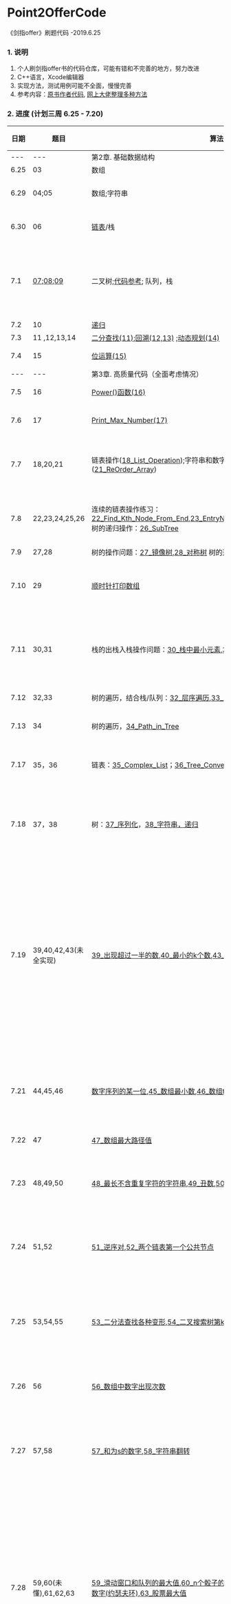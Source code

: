 # Point2OfferCode
《剑指offer》刷题代码   -2019.6.25

### 1. 说明
1. 个人刷剑指offer书的代码仓库，可能有错和不完善的地方，努力改进
2. C++语言，Xcode编辑器
3. 实现方法，测试用例可能不全面，慢慢完善
4. 参考内容：[原书作者代码](https://github.com/zhedahht/CodingInterviewChinese2), [网上大佬整理多种方法](https://github.com/gatieme/CodingInterviews)

### 2. 进度 (计划三周 6.25 - 7.20)
日期 | 题目 | 算法内容 | C++学习
--- | ---  | ---    |  ----
--- | --- | 第2章. 基础数据结构 | --- 
6.25  | 03 | 数组    |
6.29 | 04;05 |数组;字符串 | [C++的几个输入用法](https://github.com/slientreed/Point2OfferCode/blob/master/Cplusplus_Basic_Operation/2_C%2B%2B%E8%BE%93%E5%85%A5%E8%BE%93%E5%87%BA%E7%9A%84%E5%AD%A6%E4%B9%A0.md)
6.30 | 06 | [链表](https://doc.bccnsoft.com/docs/cppreference/cpplist_details.html)/栈 | [结构体中.和 ->的区别](https://blog.csdn.net/ShenYuanLuo/article/details/51146140)
7.1 | [07](https://github.com/slientreed/Point2OfferCode/blob/master/07_Construct_Tre.cpp);[08](https://github.com/slientreed/Point2OfferCode/blob/master/08_Next_TreeNode.cpp);[09](https://github.com/slientreed/Point2OfferCode/blob/master/09_stack_to_queue.cpp) | 二叉树;[代码参考](https://github.com/gatieme/CodingInterviews/tree/master/006-%E9%87%8D%E5%BB%BA%E4%BA%8C%E5%8F%89%E6%A0%91); 队列，栈| 先序，中序，后序遍历;[模板类写法](https://github.com/zhedahht/CodingInterviewChinese2/blob/master/09_QueueWithTwoStacks/Queue.h)，[cin输入](https://github.com/slientreed/Point2OfferCode/blob/master/09_stack_to_queue.cpp)
7.2 | 10 | [递归](https://github.com/slientreed/Point2OfferCode/blob/master/10_Fiboncci_Recusive.cpp) | 
7.3 | 11 ,12,13,14| [二分查找(11)](https://github.com/slientreed/Point2OfferCode/blob/master/11_Find_Min_in_RotareArray.cpp);[回溯(12,13)](https://github.com/slientreed/Point2OfferCode/blob/master/12_String_Path_inMatrix.cpp) ;[动态规划(14)](https://github.com/slientreed/Point2OfferCode/blob/master/14_CuttingRope_DP.cpp)| ;数组;
7.4 | 15 | [位运算(15)](https://github.com/slientreed/Point2OfferCode/blob/master/15_Binary_Operation.cpp) | 逻辑操作 | 
---| --- | 第3章. 高质量代码（全面考虑情况） | --- |
7.5 | 16 | [Power()函数(16)](https://github.com/slientreed/Point2OfferCode/blob/master/16_Power.cpp) | 考虑多种情况 | 位运算
7.6 | 17 | [Print_Max_Number(17)](https://github.com/slientreed/Point2OfferCode/blob/master/17_Print_Max_NDigits.cpp) | 字符串表示整数 | 很多细节内容
7.7 | 18,20,21 | 链表操作([18_List_Operation](https://github.com/slientreed/Point2OfferCode/blob/master/18_1_Delete_ListNode.cpp));字符串和数字([20_String_Number](https://github.com/slientreed/Point2OfferCode/blob/master/20_String_Number.cpp));数组,向量,双指针([21_ReOrder_Array](https://github.com/slientreed/Point2OfferCode/blob/master/21_ReOrder_Array.cpp)) | 输入，字符串操作;双指针,向量
7.8 | 22,23,24,25,26 | 连续的链表操作练习：[22_Find_Kth_Node_From_End](https://github.com/slientreed/Point2OfferCode/blob/master/22_Find_Kth_Node_From_End.cpp),[23_EntryNode_List](https://github.com/slientreed/Point2OfferCode/blob/master/23_EntryNode_List.cpp),[24_Reverse_List](https://github.com/slientreed/Point2OfferCode/blob/master/24_Reverse_List.cpp),[25_MergeList](https://github.com/slientreed/Point2OfferCode/blob/master/25_MergeList.cpp). 树的递归操作：[26_SubTree](https://github.com/slientreed/Point2OfferCode/blob/master/26_SubTree.cpp) | 链表的构建，结构体，指针问题
7.9 | 27,28 | 树的操作问题：[27_镜像树](https://github.com/slientreed/Point2OfferCode/blob/master/27_MirrorTree.cpp),[28_对称树](https://github.com/slientreed/Point2OfferCode/blob/master/28_Symmetric_Tree.cpp) 树的遍历;递归和循环| 指针 
7.10 | 29 | [顺时针打印数组](https://github.com/slientreed/Point2OfferCode/blob/master/29_Print_Matrix_Cycle.cpp) | 二维数组传参；画图理清思路
7.11 | 30,31 | 栈的出栈入栈操作问题：[30_栈中最小元素](https://github.com/slientreed/Point2OfferCode/blob/master/30_Min_Stack.cpp),[31_栈的压入弹出顺序](https://github.com/slientreed/Point2OfferCode/blob/master/31_Stack_Push_Pop_Order.cpp) | 类，模板，向量和数组，指针传递，const
7.12 | 32,33 | 树的遍历，结合栈/队列：[32_层序遍历](https://github.com/slientreed/Point2OfferCode/blob/master/32_1_Print_BinaryTree_Level_Order.cpp),[33_二叉排序树的后序遍历](https://github.com/slientreed/Point2OfferCode/blob/master/33_Squence_of_BST.cpp) | 向量，递归
7.13 | 34 | 树的遍历，[34_Path_in_Tree](https://github.com/slientreed/Point2OfferCode/blob/master/34_Path_in_Tree.cpp) | 树遍历，递归
7.17 | 35，36 | 链表：[35_Complex_List](https://github.com/slientreed/Point2OfferCode/blob/master/35_Complex_List.cpp)；[36_Tree_Convert_List](https://github.com/slientreed/Point2OfferCode/blob/master/36_Tree_Convert_List.cpp) | map和哈希map的使用;
7.18 | 37，38 | 树：[37_序列化](https://github.com/slientreed/Point2OfferCode/blob/master/37_Serialize_Tree.cpp)，[38_字符串，递归](https://github.com/slientreed/Point2OfferCode/blob/master/38_string_Permutation.cpp) | 输入输出流，对文件操作; 字符串，递归，向量
7.19 | 39,40,42,43(未全实现) | [39_出现超过一半的数](https://github.com/slientreed/Point2OfferCode/blob/master/39_More_Than_HalfNumber.cpp),[40_最小的k个数](https://github.com/slientreed/Point2OfferCode/blob/master/40_Min_K_Numbers.cpp),[43_最大连续子数组和](https://github.com/slientreed/Point2OfferCode/blob/master/42_Greatest_Sum_SubArray.cpp),[43_1的个数](https://github.com/slientreed/Point2OfferCode/blob/master/43_Numbers_Of_1.cpp) | Partition函数，思路问题，向量/数组，map的使用；容器set,迭代器，最大堆，红黑树结构；递归，贪心；观察数字规律
7.21 | 44,45,46 | [数字序列的某一位](https://github.com/slientreed/Point2OfferCode/blob/master/44_Digits_In_Sequence.cpp),[45_数组最小数](https://github.com/slientreed/Point2OfferCode/blob/master/45_Sort_Array_MinNumber.cpp),[46_数组to字符串](https://github.com/slientreed/Point2OfferCode/blob/master/46_Number_to_String.cpp) | 循环；排序，比较规则；字符串，递归/循环，动态规划
7.22 | 47 | [47_数组最大路径值](https://github.com/slientreed/Point2OfferCode/blob/master/47_Max_Values.cpp) | DP,矩阵
7.23 | 48,49,50 | [48_最长不含重复字符的字符串](https://github.com/slientreed/Point2OfferCode/blob/master/48_LongestString_Without_Duplication.cpp),[49_丑数](https://github.com/slientreed/Point2OfferCode/blob/master/49_Ugly_Number.cpp),[50_第一个出现一次的字符](https://github.com/slientreed/Point2OfferCode/blob/master/50_First_Not_Repeating.cpp) | string,动态规划；数组，规律；字符串，哈希表
7.24 | 51,52 | [51_逆序对](https://github.com/slientreed/Point2OfferCode/blob/master/51_InversePairs.cpp),[52_两个链表第一个公共节点](https://github.com/slientreed/Point2OfferCode/blob/master/52_First_Common_ListNode.cpp) | 数组/向量，归并；链表，栈，树
7.25 | 53,54,55 | [53_二分法查找各种变形](https://github.com/slientreed/Point2OfferCode/tree/master/53_Binary_Search_OrderArray),[54_二叉搜索树第k大个节点](https://github.com/slientreed/Point2OfferCode/blob/master/54_Kth_Node_BST.cpp), [55_判断是否平衡二叉树](https://github.com/slientreed/Point2OfferCode/blob/master/55_2_Balance_Tree.cpp) | 二分查找，数组；BST,中序遍历；递归，后序遍历思路
7.26 | 56 | [56_数组中数字出现次数](https://github.com/slientreed/Point2OfferCode/blob/master/56_1_Number_Appear_Once.cpp) | 异或运算，拆分
7.27 | 57,58 | [57_和为s的数字](https://github.com/slientreed/Point2OfferCode/blob/master/57_1_Find_Sum.cpp),[58_字符串翻转](https://github.com/slientreed/Point2OfferCode/blob/master/58_1_Reverse_Sentence.cpp) | 数组，双指针，逻辑；字符串多次翻转问题，cin，指针操作
7.28 | 59,60(未懂),61,62,63 | [59_滑动窗口和队列的最大值](https://github.com/slientreed/Point2OfferCode/blob/master/59_1_Max_Sliding_Numbers.cpp),[60_n个骰子的点数和](https://github.com/slientreed/Point2OfferCode/blob/master/60_DisProbility.cpp),[61_扑克牌顺序](https://github.com/slientreed/Point2OfferCode/blob/master/61_Is_Continuous.cpp),[62_圆圈中剩下的数字(约瑟夫环)](https://github.com/slientreed/Point2OfferCode/blob/master/62_Cycle_Last_Number.cpp),[63_股票最大值](https://github.com/slientreed/Point2OfferCode/blob/master/63_Max_Diff.cpp) | 队列,分析能力，模板，向量，构造类;动态规划，递归；抽象数组；list环形链表抽象，公式法；数组，DP方法
7.30 | 64,65,66 | [64_不用循环求1+..+n](https://github.com/slientreed/Point2OfferCode/blob/master/64_Sum_solution.cpp),[65_位运算做加法](https://github.com/slientreed/Point2OfferCode/blob/master/65_Sum_WithNoOperation.cpp),[66_数组相乘](https://github.com/slientreed/Point2OfferCode/blob/master/66_Construct_Array.cpp) | 考察全面：递归，构造，指针；理解位运算;数组运算，逻辑

### 3. 学习总结: [链表结构参考](https://github.com/slientreed/Point2OfferCode/blob/master/18_1_Delete_ListNode.cpp),[树的结构参考](https://github.com/slientreed/Point2OfferCode/blob/master/26_SubTree.cpp),[树的操作参考](https://github.com/slientreed/Interview_Problem_Sum/blob/master/2_Interview/01_JD_Interview_20190704/code/1_Traversal_Binary_Tre.cpp),[输入输出](https://github.com/slientreed/Point2OfferCode/blob/master/Cplusplus_Basic_Operation/2_C%2B%2B%E8%BE%93%E5%85%A5%E8%BE%93%E5%87%BA%E7%9A%84%E5%AD%A6%E4%B9%A0.md)
----------------------------
#### --- 第2章-基础数据结构总结
* 数组，字符串，链表，树，栈与队列，递归/循环，查找排序，回溯，动态规划/贪心，位运算
* 对这些基础数据结构和算法要了熟于心，清清楚楚
----------------------------
1. 04-05题：
* [C++的cin输入用法，包括字符串输入，cin,cin.get(),cin.getline(),getline()等](https://github.com/slientreed/Point2OfferCode/blob/master/Cplusplus_Basic_Operation/2_C%2B%2B%E8%BE%93%E5%85%A5%E8%BE%93%E5%87%BA%E7%9A%84%E5%AD%A6%E4%B9%A0.md).  -2019.6.29

2. 06题学习：    -2019.6.30
* C++基础：[结构体 .和 ->的区别](https://blog.csdn.net/ShenYuanLuo/article/details/51146140),结构的表达式用 .，结构体的指针用 ->。
* 算法：[链表list](http://www.cplusplus.com/reference/list/list/list/)：[参考1](https://doc.bccnsoft.com/docs/cppreference/cpplist_details.html)，[参考2](https://www.cnblogs.com/scandy-yuan/archive/2013/01/08/2851324.html)

3. 08题学习：   — 2019.7.1
* 二叉树的结构，先序中序后序遍历在此复习一遍
* 如何构建二叉树：生成二叉树节点，并按要求连接成一个二叉树。[参考了原书作者代码](https://github.com/zhedahht/CodingInterviewChinese2/blob/master/08_NextNodeInBinaryTrees/NextNodeInBinaryTrees.cpp)
* 加深对树，以及函数功能的测试代码编写。[具体看代码](https://github.com/slientreed/Point2OfferCode/blob/master/08_Next_TreeNode.cpp)

4. 09题学习： - 2019.7.1
* 栈，对列的实现和熟悉，用栈实现队列操作
* 有时间实现一些用队列实现栈
* [参考原书代码，好好写成模板类](https://github.com/zhedahht/CodingInterviewChinese2/blob/master/09_QueueWithTwoStacks/Queue.h)
* cin连续输入的问题，while(cin >> a)终止条件：文件终止符（ctrl+D/ctrl+Z）;非法输入（要求int，输入其他）。[cin终止参考](https://blog.csdn.net/LYJ_viviani/article/details/52229517)

5. [11题学习](https://github.com/slientreed/Point2OfferCode/blob/master/11_Find_Min_in_RotareArray.cpp)   - 2019.7.3
* 二分法比较了解，其中有当首尾和mid三者指针值相等的时候，只能用顺序查找，这点逻辑要注意

6. [12题总结](https://github.com/slientreed/Point2OfferCode/blob/master/12_String_Path_inMatrix.cpp)  - 2019.7.3
* 回溯法：适用每步有多个选项的问题，不断递归实现，不行返回上一步继续递归下去；比如二维矩阵找路径，人在二维方格运动这种问题。
* 今天对回溯的理解还不够， 代码基本是[参考原书代码](https://github.com/zhedahht/CodingInterviewChinese2/blob/master/12_StringPathInMatrix/StringPathInMatrix.cpp),加深理解如何理解拆分问题，如何递归遍历每步的选项
* 同时对C++基础比如数组，字符串的有要求，包括边界条件和遍历rows,cols的完整性，要多看这个代码.

7. [14题总结](https://github.com/slientreed/Point2OfferCode/blob/master/14_CuttingRope_DP.cpp)  - 2019.7.3
* 动态规划和贪心策略：主要要明白动态规划的适应问题范围；同时明白自上而下分析和自下而上实现
* 对贪心算法有些不太清楚，需要看怎么用，以及贪婪策略如何选取
* - [ ] 14题中，有时间再回过来练习一下，怎么把对应最大值的cut方法记录下来。

8. [15题总结](https://github.com/slientreed/Point2OfferCode/blob/master/15_Binary_Operation.cpp)  - 2019.7.4
* 位运算的5种运算：&,|,^,<<,>>.(与，或，异或，左移，右移)。
* 每个整数都是以二进制存储，需要操作二进制时，可以直接对整数进行运算，即使运算二进制。
* **一个很好的思路：把整数减1再和原来的整数做&运算，得到的结果相当于把整数二进制表示中最右边的一位1变成0**

-------------------------
#### --- 第3章 高质量代码总结
* 规范性：书写，布局，命名
* 完整性：实现基本功能 -> 考虑边界条件 -> 错误输入处理
* 鲁棒性：防御性编程（考虑可能错误的情况）， 问题全面性， 无效输入/数据的处理
--------------------------
9. [16题总结](https://github.com/slientreed/Point2OfferCode/blob/master/16_Power.cpp)  - 2019.7.5
* 这是个看起来简单的题目，Power乘积函数，如果不看作者内容我肯定错误很多.
* 写代码注意特殊情况区分。比如这个题目里面指数为负数时，以及出现分母做负数的情况讨论.
* 还有个小点要注意:浮点数不能用==判断相等，要编写equal(float a, float b)函数判断.
* 书中作者有对时间优化，很好的点：位运算和新的计算power公式，使得时间复杂度为O(logn).

10. [17题](https://github.com/slientreed/Point2OfferCode/blob/master/17_Print_Max_NDigits.cpp)   - 2019.7.6
* 用字符串存储多位数字，可以表示很大数，避免溢出
* 这一题考察了完整性，多种条件，需要对多种情况讨论
* 多看这个代码，里面有很多小细节问题
* 第二种方法用了递归，有些迷迷糊糊，没事多看这个代码多理解递归用法思路

11. [18,20题](https://github.com/slientreed/Point2OfferCode/blob/master/20_String_Number.cpp)  - 2019.7.7
* 18题有两个，是对链表的基本操作熟悉，没什么问题
* 20题考察字符串和数字的表示，需要判断的情况很多，思考要清晰。
* 20题同时有字符串输入存储问题，需要想个更好的办法。

12. [21题](https://github.com/slientreed/Point2OfferCode/blob/master/21_ReOrder_Array.cpp)  - 2019.7.7
* 奇偶重排，借鉴了两种方法，一个稳定一个不稳定，了解一下。
* 同时用到了对向量的操作，很爽，[注意向量迭代器的使用](https://github.com/slientreed/Point2OfferCode/blob/master/21_ReOrder_Array.cpp)。

13. 链表问题大集合   -2019.7.8
* 1.这几个问题集中对链表进行操作，对链表差不多清楚了，包括结构，创建，遍历。最重要理清楚链表中指针的关系，操作过程不要断链。
* 2.这几个链表操作有些方法：双指针，递归
* 3.同时这里考察的是高质量代码，就是考察全面，情况考虑清晰，不同的输入，边界条件。链表最多的就是空指针和不要断链。
* [22_Find_Kth_Node_From_End](https://github.com/slientreed/Point2OfferCode/blob/master/22_Find_Kth_Node_From_End.cpp)：双指针的使用;不同情况的考虑：空指针，不同的k值。
* [23_EntryNode_List](https://github.com/slientreed/Point2OfferCode/blob/master/23_EntryNode_List.cpp)：双指针使用;函数功能分块
* [24_Reverse_List](https://github.com/slientreed/Point2OfferCode/blob/master/24_Reverse_List.cpp)：全面性考虑(头指针是nullptr,链表只有一个节点)；注意过程不要断链
* [25_MergeList](https://github.com/slientreed/Point2OfferCode/blob/master/25_MergeList.cpp)：注意指针不要断链；特殊输入(空指针问题);递归方法解决.

14. [24_SubTree](https://github.com/slientreed/Point2OfferCode/blob/master/26_SubTree.cpp)  - 2019.7.8
* 树的问题，这题参考写了树节点的操作
* 树的问题除了遍历这种，一般就用递归解决。

---------------------
#### --- 第4章 解决问题思路
* 画图 ：二叉树，二维数组，链表
* 举例
* 分解：分治-递归，动态规划
---------------------
15. [27,28_Tree](https://github.com/slientreed/Point2OfferCode/blob/master/27_MirrorTree.cpp)  - 2019.7.9
* 两个数的问题，镜像和对称，和树的遍历很相关，要对前序中序后序遍历烂熟于心。
* 同时都有递归和非递归的解法，树的问题一般都用递归，非递归要多画图分析，主要是节点的关系，多借助栈。
* 多看这两个，对递归和非递归解法清楚，更要清楚树遍历的非递归方法

16. [29_顺时针打印数组](https://github.com/slientreed/Point2OfferCode/blob/master/29_Print_Matrix_Cycle.cpp)  - 2019.7.10
* 之前写过，每次都是很迷糊，说明对边界对判断都很迷糊，[这次完全是参考作者的](https://github.com/zhedahht/CodingInterviewChinese2/blob/master/29_PrintMatrix/PrintMatrix.cpp).
* c++二维数组输入问题，如何把二维数组作为参数，无非是指针和new空间的问题.(想一下这个题怎么改成vector,然后笔试的时候怎么进行输入)
* 二维向量的操作不太清晰明白，一写这样比较烦的题思路还是不够清晰

17. [30_栈中最小元素](https://github.com/slientreed/Point2OfferCode/blob/master/30_Min_Stack.cpp),[31_栈的压入弹出顺序](https://github.com/slientreed/Point2OfferCode/blob/master/31_Stack_Push_Pop_Order.cpp)
* 两个题都是对栈操作的使用，入栈出栈顺序，操作要烂熟，31题那个逻辑对比要清楚，拿过来问题要会模拟。
* 30题中的类要写成模板类啊，还有const参数要继续弄明白啊
* 31题中明确向量和数组的区别，后序再刷改成传入指针；
* 31题并不是特别清晰，手到擒来，如果自己写的话可能又会对一些细节犹豫，多看多理解。[写题时的参考](https://github.com/gatieme/CodingInterviews/tree/master/022-%E6%A0%88%E7%9A%84%E5%8E%8B%E5%85%A5%E5%BC%B9%E5%87%BA%E5%BA%8F%E5%88%97)

18. [32_从上到下打印二叉树](https://github.com/slientreed/Point2OfferCode/blob/master/32_1_Print_BinaryTree_Level_Order.cpp) - 2019.7.12
* 连续三个问题关于树的层序遍历，借助栈/队列实现遍历。着重在和栈/队列的结合
* 第三个子问题中，奇偶压栈和出栈的顺序要清楚，想明白这个逻辑很重要。
* DFS遍历问题，不论是树还是图，基本都可借助栈实现。

19. [33_二叉搜索树的后序遍历序列](https://github.com/slientreed/Point2OfferCode/blob/master/33_Squence_of_BST.cpp)    - 2019.7.12
* 首先拿到这个题就迷糊害怕，难道要把所有后序子序列都弄出来对比，肯定不是这样
* 解法是先根据二叉搜索树后序特点（最后一个为root），找到根节点；然后划分为左右子树（比root小的为左，大的右）；最后对左右子树递归
* 同时注意，用了数组和向量两种，[借鉴了网上的写法](https://github.com/gatieme/CodingInterviews/tree/master/024-%E4%BA%8C%E5%8F%89%E6%90%9C%E7%B4%A2%E6%A0%91%E7%9A%84%E5%90%8E%E5%BA%8F%E9%81%8D%E5%8E%86%E5%BA%8F%E5%88%97)
* 最后，对所有的二叉树遍历序列问题，都采用这种方法：先根据特点找到根节点，然后划分左右子树，对左右子树递归操作。

20. [复制复杂链表](https://github.com/slientreed/Point2OfferCode/blob/master/35_Complex_List.cpp)   - 2019.7.17
* 书中提到了几个方法，注意看map和hash map的用法
* 对链表的理解，指针问题要加深，如何用分治方法解决问题，如何拆分函数。

21. [二叉搜索树变成双向链表](https://github.com/slientreed/Point2OfferCode/blob/master/36_Tree_Convert_List.cpp),这个没看透，要重点二刷。[参考](https://github.com/gatieme/CodingInterviews/tree/master/027-%E4%BA%8C%E5%8F%89%E6%90%9C%E7%B4%A2%E6%A0%91%E4%B8%8E%E5%8F%8C%E5%90%91%E9%93%BE%E8%A1%A8)       - 7.17

22. [37_树的序列化和反序列化](https://github.com/slientreed/Point2OfferCode/blob/master/37_Serialize_Tree.cpp)   - 7.18
* 这个题就是遍历问题以及字符串和整数的转换。
* ***但是其中对文件的操作，输入输出流的使用要注意***，下去要再查，总结使用，现在还不能灵活应用。

23. [38_字符串全排列](https://github.com/slientreed/Point2OfferCode/blob/master/38_string_Permutation.cpp)     - 7.18
* 这个是完全的分治，递归问题，获得全排列
* C++语法对string，vector的复习
* ***这个要继续看，对递归考察的典型题目***。同时对所有的排列问题都适用，比如八皇后问题，抽空来解决这写
* [原书代码参考](https://github.com/zhedahht/CodingInterviewChinese2/blob/master/38_StringPermutation/StringPermutation.cpp),[其他参考](https://github.com/gatieme/CodingInterviews/tree/master/028-%E5%AD%97%E7%AC%A6%E4%B8%B2%E7%9A%84%E6%8E%92%E5%88%97)

---------------------
#### --- 第5章 优化时间和空间效率
1. 降低时间复杂度 - （使用更好的算法）
* 指针/引用传参
* 递归分析，使用循环实现（保存中间值）
* 对常用算法清楚时间空间复杂度，写代码时不断优化
2. 时间空间平衡  - （使用辅存，空间换时间）
--------------------- 
24. [39_找数组出现次数超过一半的数字](https://github.com/slientreed/Point2OfferCode/blob/master/39_More_Than_HalfNumber.cpp).   -7.19
* 使用了Partiton划分函数，可以直接找到第k个位置的元素。
* 结合特性，超过一半比其他都多，有了方法二
* 同时使用了map库函数，遍历一遍，记录每个元素出现的次数，最后查找出现最多的即可。

25. [40_最小的k个数](https://github.com/slientreed/Point2OfferCode/blob/master/40_Min_K_Numbers.cpp)  - 7.19
* 很经典的题目了，多个解法
* 首先是Partition的方法，找到第k个索引，前面就是都小于第k个值的数了；time:O(n)，但是会改变原数组
* 再就是牺牲空间复杂度，使用容器存放前k小数，不断遍历；容器选取不同也不同，如果选取数组，每次找最大值和遍历的元素比较，找最大值复杂度为O(k)，如果选取set，使用红黑树/最大堆，则每次找最大元素复杂度为O(logk)。
* 这里有用set的STL数据结构，可以看一看，包括迭代器。

26. [43题_找数字中1的个数](https://github.com/slientreed/Point2OfferCode/blob/master/43_Numbers_Of_1.cpp)  - 7.19
* 只写了一个最简单的方法，书中给出的参考没写，观察数字的规律，今天不想看
* [参考书中规律](https://github.com/zhedahht/CodingInterviewChinese2/blob/master/43_NumberOf1/NumberOf1.cpp)

27. [44题_数字序列的某一位](https://github.com/slientreed/Point2OfferCode/blob/master/44_Digits_In_Sequence.cpp)  - 7.21
* 就是数字规律，还有循环，设置子函数问题。 [参考原书代码](https://github.com/zhedahht/CodingInterviewChinese2/blob/master/44_DigitsInSequence/DigitsInSequence.cpp)

28.[45](https://github.com/slientreed/Point2OfferCode/blob/master/45_Sort_Array_MinNumber.cpp),[46](https://github.com/slientreed/Point2OfferCode/blob/master/46_Number_to_String.cpp)       - 7.21
* [45_数组最小数](https://github.com/slientreed/Point2OfferCode/blob/master/45_Sort_Array_MinNumber.cpp):把数组排序成最小数，很多地方不明白，sort()函数的参数是怎么回事；怎么把compare参数传入的。
* [46_数组翻译成字符串](https://github.com/slientreed/Point2OfferCode/blob/master/46_Number_to_String.cpp)更好，对递归的复习；递归的循环写法和递归写法，[参考网上代码](https://www.jianshu.com/p/80e1841909b7)写了动态规划形式，[还有原书代码的循环形式](https://github.com/zhedahht/CodingInterviewChinese2/blob/master/46_TranslateNumbersToStrings/TranslateNumbersToStrings.cpp)，对递归还是很不熟练啊，好好看一下不同的写法。

29. [47_找数组对应最大路径值](https://github.com/slientreed/Point2OfferCode/blob/master/47_Max_Values.cpp) - 2019.7.22
* 动态规划的实现，相关的贪心怎么用好像忘了？ [48题也是典型的动态规划](https://github.com/slientreed/Point2OfferCode/blob/master/48_LongestString_Without_Duplication.cpp)
* 添加了输出路径代码，感觉很啰嗦，如何优化？

30. [50_第一个只出现一次的字符](https://github.com/slientreed/Point2OfferCode/blob/master/50_First_Not_Repeating.cpp)  - 2019.7.23
* 这个对字符串遍历，而且使用了哈希表，使用数组实现了简单了，很有用
* 同时注意数组哈希表大小是256，因为字符char是8位，256用来作为索引键值，值是出现次数
* 判断字符是否出现，出现多少次，都可以考虑基于数组形式的哈希表。

31. [51_逆序对个数](https://github.com/slientreed/Point2OfferCode/blob/master/51_InversePairs.cpp)   - 2019.7.24
* 这个归并的递归逻辑完全迷迷糊糊，一定要回来再看啊，要不然肯定会犯晕
* 每步调试走一遍，会清晰的多。
* [原书代码参考](https://github.com/zhedahht/CodingInterviewChinese2/blob/master/51_InversePairs/InversePairs.cpp), [网上的代码参考，感觉更清晰](https://github.com/gatieme/CodingInterviews/tree/master/036-%E6%95%B0%E7%BB%84%E4%B8%AD%E7%9A%84%E9%80%86%E5%BA%8F%E5%AF%B9)。

32. [52_两个链表第一个公共节点](https://github.com/slientreed/Point2OfferCode/blob/master/52_First_Common_ListNode.cpp)  - 2019.7.24
* 这个有多个思路，可以启发一下，同时可扩展到树的最低公共祖先，具有参考价值。
* [多种实现参看网上这个代码](https://github.com/gatieme/CodingInterviews/tree/master/037-%E4%B8%A4%E4%B8%AA%E9%93%BE%E8%A1%A8%E7%9A%84%E7%AC%AC%E4%B8%80%E4%B8%AA%E5%85%AC%E5%85%B1%E7%BB%93%E7%82%B9)

---------------------
#### --- 第6章 面试的各项能力
* 沟通能力
* 学习能力：对新概念的衍生
* 提问：对模糊的地方大胆提问
* 知识迁移能力
* 抽象建模能力：选取合理数据结构：分析内在规律，写代码
* 发散思维能力：灵活变通，知识面广
--------------------- 
33. [53_对二分法的典型应用](https://github.com/slientreed/Point2OfferCode/tree/master/53_Binary_Search_OrderArray) - 2019.7.25
* 这三个对二分法的典型，二分法使用与排序数组，只要在排序数组中查找一个数字，可以考虑二分法，复杂度降为 O(logn).

34. [54_二叉搜索树第k大个节点](https://github.com/slientreed/Point2OfferCode/blob/master/54_Kth_Node_BST.cpp), [55_判断是否平衡二叉树](https://github.com/slientreed/Point2OfferCode/blob/master/55_2_Balance_Tree.cpp)   - 2019.7.25
* 这两个题本质都是对树的遍历
* 54题要深刻明白二叉搜索树的中序遍历是递增序列，然后就是中序遍历，同时注意找到的条件判断。[参考网上代码](https://github.com/gatieme/CodingInterviews/tree/master/063-%E4%BA%8C%E5%8F%89%E6%90%9C%E7%B4%A2%E6%A0%91%E7%9A%84%E7%AC%ACK%E4%B8%AA%E7%BB%93%E7%82%B9),[原书的代码](https://github.com/zhedahht/CodingInterviewChinese2/blob/master/54_KthNodeInBST/KthNodeInBST.cpp)有些疑惑，调试有问题。
* 同时对树的递归仍然不是很清晰，犯迷糊。
* 55题要继续看啊，有些迷迷糊糊的，包括传参和判断条件，对每个节点层数的保存，如何想到思路,完成实现。[参考代码](https://github.com/gatieme/CodingInterviews/tree/master/039-%E5%B9%B3%E8%A1%A1%E4%BA%8C%E5%8F%89%E6%A0%91%5B%E9%99%84%E5%8A%A0%5D)

35. [56_数组中出现的次数](https://github.com/slientreed/Point2OfferCode/blob/master/56_1_Number_Appear_Once.cpp)  - 2019.7.26
* 在找数组中只出现一次的数字，可用异或的方法，相同的数字就变为0.但是异或只能用于出现两次的数字，且查找只有重复一次的数字
* 如果有其他情况，则想把发分拆，比如分成两个数组；或者2中累计某一位0/1的个数，进行确定。具体问题好好分析

36. [57_和为s的数字](https://github.com/slientreed/Point2OfferCode/blob/master/57_1_Find_Sum.cpp)  - 2019.7.27
* 这两个个是典型的双指针问题
* 第57_2的while循环逻辑注意一下。

37. [58_字符串翻转](https://github.com/slientreed/Point2OfferCode/blob/master/58_1_Reverse_Sentence.cpp) - 2019.7.27
* 字符串翻转问题，一般是可以考虑字符串两次翻转解法，这类字符串问题好像也是一块。使用指针解决
* 这两个题在输入上需要改进，对于字符串指针和cin的操作还是不熟悉，这里没有解决，直接输入的。
* 指针问题，尤其是1中ReverseChar()函数的两个指针间的变换，要注意。同时要注意边界条件和空指针问题

38. [59_滑动窗口和队列的最大值](https://github.com/slientreed/Point2OfferCode/blob/master/59_1_Max_Sliding_Numbers.cpp) - 2019.7.28
* 这个有点难，构造队列的最大值函数，其中保持最大值那一点还是很晕；
* 一是判断是否比队列中元素大；二就是判断队中最大值是否已经超出窗口范围，所以用索引存储判断。[其他方法可以参考网上这个](https://github.com/gatieme/CodingInterviews/tree/master/065-%E6%BB%91%E5%8A%A8%E7%AA%97%E5%8F%A3%E7%9A%84%E6%9C%80%E5%A4%A7%E5%80%BC)
* 包括2中构造最大队的类，如何表示最大值这个逻辑要清晰，多看这个代码。[参考原书](https://github.com/zhedahht/CodingInterviewChinese2/blob/master/59_01_MaxInSlidingWindow/MaxInSlidingWindow.cpp)

40. [62_圆圈中剩下的数字(约瑟夫环)](https://github.com/slientreed/Point2OfferCode/blob/master/62_Cycle_Last_Number.cpp) - 2019.7.28
* 这个很经典，看的很多，用个链表，模拟环形链表（每次到尾部就指向头部）. O(nm)
* 还有种方法是用公式递推，很巧妙。O(n)

41. [63_股票最大值](https://github.com/slientreed/Point2OfferCode/blob/master/63_Max_Diff.cpp) - 2019.7.28
* 同样是经典的问题，这个简单遍历，找最小值并更新最大差值即可
* 有多种变形，后面可用动态规划解决。[具体参考](https://blog.csdn.net/Koala_Tree/article/details/79728591)

42. [64_不用循环求1+..+n](https://github.com/slientreed/Point2OfferCode/blob/master/64_Sum_solution.cpp),[65_位运算做加法](https://github.com/slientreed/Point2OfferCode/blob/master/65_Sum_WithNoOperation.cpp)  - 2017.7.30
* 发散题目，对C++基础，以及多种计算机基础进行考察，64中包括递归，构造函数，指针，位运算。[64题其他参考解法](https://github.com/gatieme/CodingInterviews/tree/master/046-%E6%B1%821%2B2%2B3%2B...%2Bn)
* 64题是对位运算，位移的典型应用解法，很优美巧妙。

----
### 4.结语
1. 6.25-7.30,虽然比计划多用了十天，但还是跌跌撞撞刷完了。每本书看完都有中莫名的成就感，感觉自己马上提高一大截，然而结果和想的总是不一致哈哈哈。
2. 刷的过程中发现有几点需要加强：
* 对C++基础，以及很多细节还不熟练；（多看，多写）
* 同时对高级数据结构并没掌握；（[选一本数据结构和算法分析继续全面深入](https://github.com/slientreed/DataStructures_AlgorithmAnalysis_C/blob/master/README.md)）
* 对于贪心，回溯这样的算法也并不能灵活应用；（多刷题）
3. 重点二刷题目：[36](https://github.com/slientreed/Point2OfferCode/blob/master/36_Tree_Convert_List.cpp),[37](https://github.com/slientreed/Point2OfferCode/blob/master/37_Serialize_Tree.cpp),[38](https://github.com/slientreed/Point2OfferCode/blob/master/38_string_Permutation.cpp),[41](https://github.com/slientreed/Point2OfferCode/blob/master/41_Greatest_Sum_SubArray.cpp),[43](https://github.com/slientreed/Point2OfferCode/blob/master/43_Numbers_Of_1.cpp),[45](https://github.com/slientreed/Point2OfferCode/blob/master/45_Sort_Array_MinNumber.cpp),[50](https://github.com/slientreed/Point2OfferCode/blob/master/50_First_Not_Repeating.cpp),[51](https://github.com/slientreed/Point2OfferCode/blob/master/51_InversePairs.cpp),[55](https://github.com/slientreed/Point2OfferCode/blob/master/55_2_Balance_Tree.cpp),**[60](https://github.com/slientreed/Point2OfferCode/blob/master/60_DisProbility.cpp)**,[63](https://github.com/slientreed/Point2OfferCode/blob/master/63_Max_Diff.cpp),[64](https://github.com/slientreed/Point2OfferCode/blob/master/64_Sum_solution.cpp)
4. 所以还有很多要提高和努力的地方啊，路漫漫其修远兮！[这里附上一篇大佬的学习过程，共勉](http://lucida.me/blog/on-learning-algorithms/)
